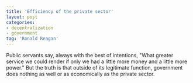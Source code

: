 ```yaml
---
title: 'Efficiency of the private sector'
layout: post
categories:
- decentralization
- government
tag: 'Ronald Reagan'
---
```


Public servants say, always with the best of intentions, "What greater service we could render if only we had a little more money and a little more power." But the truth is that outside of its legitimate function, government does nothing as well or as economically as the private sector.
